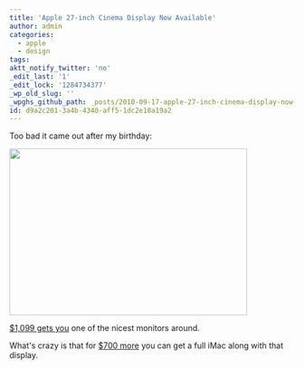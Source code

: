 ```yaml
---
title: 'Apple 27-inch Cinema Display Now Available'
author: admin
categories:
  - apple
  - design
tags: 
aktt_notify_twitter: 'no'
_edit_last: '1'
_edit_lock: '1284734377'
_wp_old_slug: ''
_wpghs_github_path: _posts/2010-09-17-apple-27-inch-cinema-display-now-available.md
id: d9a2c201-3a4b-4340-aff5-1dc2e18a19a2
---
```

<p>Too bad it came out after my birthday:</p>
<p><img src="https://chrisenns.com/wp-content/uploads/2010/09/27inchdisplay.jpg" alt="" title="27inchdisplay" width="420" height="295" class="aligncenter size-full wp-image-14879" /></p>
<p><a href="http://store.apple.com/ca/product/MC007?mco=MTkwMzgyNjg">$1,099 gets you</a> one of the nicest monitors around.</p>
<p>What's crazy is that for <a href="http://store.apple.com/ca/browse/home/shop_mac/family/imac?mco=MTcyMTgwNTQ">$700 more</a> you can get a full iMac along with that display.</p>
